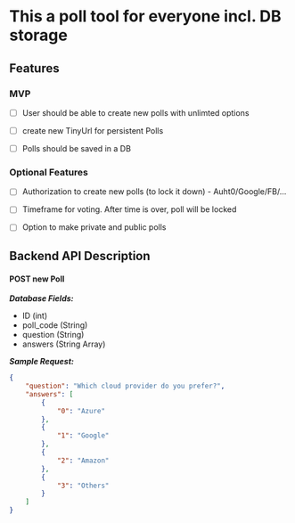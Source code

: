 # This a poll tool for everyone incl. DB storage


## Features
### MVP
- [ ] User should be able to create new polls with unlimted options
- [ ] create new TinyUrl for persistent Polls
- [ ] Polls should be saved in a DB


### Optional Features
- [ ] Authorization to create new polls (to lock it down) - Auht0/Google/FB/...
- [ ] Timeframe for voting. After time is over, poll will be locked
- [ ] Option to make private and public polls


## Backend API Description
#### POST new Poll
___Database Fields:___
- ID (int)
- poll_code (String)
- question (String)
- answers (String Array)

___Sample Request:___
```json
{
    "question": "Which cloud provider do you prefer?",
    "answers": [
        {
            "0": "Azure"
        },
        {
            "1": "Google"
        },
        {
            "2": "Amazon"
        },
        {
            "3": "Others"
        }
    ]
}
```
